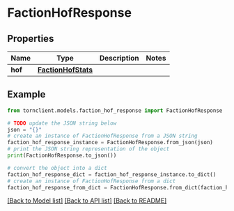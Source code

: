 # FactionHofResponse


## Properties

Name | Type | Description | Notes
------------ | ------------- | ------------- | -------------
**hof** | [**FactionHofStats**](FactionHofStats.md) |  | 

## Example

```python
from tornclient.models.faction_hof_response import FactionHofResponse

# TODO update the JSON string below
json = "{}"
# create an instance of FactionHofResponse from a JSON string
faction_hof_response_instance = FactionHofResponse.from_json(json)
# print the JSON string representation of the object
print(FactionHofResponse.to_json())

# convert the object into a dict
faction_hof_response_dict = faction_hof_response_instance.to_dict()
# create an instance of FactionHofResponse from a dict
faction_hof_response_from_dict = FactionHofResponse.from_dict(faction_hof_response_dict)
```
[[Back to Model list]](../README.md#documentation-for-models) [[Back to API list]](../README.md#documentation-for-api-endpoints) [[Back to README]](../README.md)


